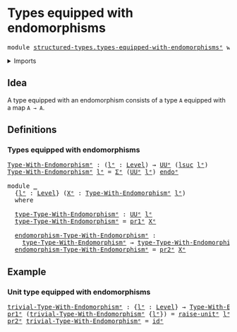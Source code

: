 # Types equipped with endomorphisms

<pre class="Agda"><a id="46" class="Keyword">module</a> <a id="53" href="structured-types.types-equipped-with-endomorphisms%25E1%25B5%2589.html" class="Module">structured-types.types-equipped-with-endomorphismsᵉ</a> <a id="105" class="Keyword">where</a>
</pre>
<details><summary>Imports</summary>

<pre class="Agda"><a id="161" class="Keyword">open</a> <a id="166" class="Keyword">import</a> <a id="173" href="foundation.dependent-pair-types%25E1%25B5%2589.html" class="Module">foundation.dependent-pair-typesᵉ</a>
<a id="206" class="Keyword">open</a> <a id="211" class="Keyword">import</a> <a id="218" href="foundation.endomorphisms%25E1%25B5%2589.html" class="Module">foundation.endomorphismsᵉ</a>
<a id="244" class="Keyword">open</a> <a id="249" class="Keyword">import</a> <a id="256" href="foundation.function-types%25E1%25B5%2589.html" class="Module">foundation.function-typesᵉ</a>
<a id="283" class="Keyword">open</a> <a id="288" class="Keyword">import</a> <a id="295" href="foundation.unit-type%25E1%25B5%2589.html" class="Module">foundation.unit-typeᵉ</a>
<a id="317" class="Keyword">open</a> <a id="322" class="Keyword">import</a> <a id="329" href="foundation.universe-levels%25E1%25B5%2589.html" class="Module">foundation.universe-levelsᵉ</a>
</pre>
</details>

## Idea

A type equipped with an endomorphism consists of a type `A` equipped with a map
`A → A`.

## Definitions

### Types equipped with endomorphisms

<pre class="Agda"><a id="Type-With-Endomorphismᵉ"></a><a id="536" href="structured-types.types-equipped-with-endomorphisms%25E1%25B5%2589.html#536" class="Function">Type-With-Endomorphismᵉ</a> <a id="560" class="Symbol">:</a> <a id="562" class="Symbol">(</a><a id="563" href="structured-types.types-equipped-with-endomorphisms%25E1%25B5%2589.html#563" class="Bound">lᵉ</a> <a id="566" class="Symbol">:</a> <a id="568" href="Agda.Primitive.html#742" class="Postulate">Level</a><a id="573" class="Symbol">)</a> <a id="575" class="Symbol">→</a> <a id="577" href="Agda.Primitive.html#429" class="Primitive">UUᵉ</a> <a id="581" class="Symbol">(</a><a id="582" href="Agda.Primitive.html#931" class="Primitive">lsuc</a> <a id="587" href="structured-types.types-equipped-with-endomorphisms%25E1%25B5%2589.html#563" class="Bound">lᵉ</a><a id="589" class="Symbol">)</a>
<a id="591" href="structured-types.types-equipped-with-endomorphisms%25E1%25B5%2589.html#536" class="Function">Type-With-Endomorphismᵉ</a> <a id="615" href="structured-types.types-equipped-with-endomorphisms%25E1%25B5%2589.html#615" class="Bound">lᵉ</a> <a id="618" class="Symbol">=</a> <a id="620" href="foundation.dependent-pair-types%25E1%25B5%2589.html#585" class="Record">Σᵉ</a> <a id="623" class="Symbol">(</a><a id="624" href="Agda.Primitive.html#429" class="Primitive">UUᵉ</a> <a id="628" href="structured-types.types-equipped-with-endomorphisms%25E1%25B5%2589.html#615" class="Bound">lᵉ</a><a id="630" class="Symbol">)</a> <a id="632" href="foundation-core.endomorphisms%25E1%25B5%2589.html#514" class="Function">endoᵉ</a>

<a id="639" class="Keyword">module</a> <a id="646" href="structured-types.types-equipped-with-endomorphisms%25E1%25B5%2589.html#646" class="Module">_</a>
  <a id="650" class="Symbol">{</a><a id="651" href="structured-types.types-equipped-with-endomorphisms%25E1%25B5%2589.html#651" class="Bound">lᵉ</a> <a id="654" class="Symbol">:</a> <a id="656" href="Agda.Primitive.html#742" class="Postulate">Level</a><a id="661" class="Symbol">}</a> <a id="663" class="Symbol">(</a><a id="664" href="structured-types.types-equipped-with-endomorphisms%25E1%25B5%2589.html#664" class="Bound">Xᵉ</a> <a id="667" class="Symbol">:</a> <a id="669" href="structured-types.types-equipped-with-endomorphisms%25E1%25B5%2589.html#536" class="Function">Type-With-Endomorphismᵉ</a> <a id="693" href="structured-types.types-equipped-with-endomorphisms%25E1%25B5%2589.html#651" class="Bound">lᵉ</a><a id="695" class="Symbol">)</a>
  <a id="699" class="Keyword">where</a>

  <a id="708" href="structured-types.types-equipped-with-endomorphisms%25E1%25B5%2589.html#708" class="Function">type-Type-With-Endomorphismᵉ</a> <a id="737" class="Symbol">:</a> <a id="739" href="Agda.Primitive.html#429" class="Primitive">UUᵉ</a> <a id="743" href="structured-types.types-equipped-with-endomorphisms%25E1%25B5%2589.html#651" class="Bound">lᵉ</a>
  <a id="748" href="structured-types.types-equipped-with-endomorphisms%25E1%25B5%2589.html#708" class="Function">type-Type-With-Endomorphismᵉ</a> <a id="777" class="Symbol">=</a> <a id="779" href="foundation.dependent-pair-types%25E1%25B5%2589.html#697" class="Field">pr1ᵉ</a> <a id="784" href="structured-types.types-equipped-with-endomorphisms%25E1%25B5%2589.html#664" class="Bound">Xᵉ</a>

  <a id="790" href="structured-types.types-equipped-with-endomorphisms%25E1%25B5%2589.html#790" class="Function">endomorphism-Type-With-Endomorphismᵉ</a> <a id="827" class="Symbol">:</a>
    <a id="833" href="structured-types.types-equipped-with-endomorphisms%25E1%25B5%2589.html#708" class="Function">type-Type-With-Endomorphismᵉ</a> <a id="862" class="Symbol">→</a> <a id="864" href="structured-types.types-equipped-with-endomorphisms%25E1%25B5%2589.html#708" class="Function">type-Type-With-Endomorphismᵉ</a>
  <a id="895" href="structured-types.types-equipped-with-endomorphisms%25E1%25B5%2589.html#790" class="Function">endomorphism-Type-With-Endomorphismᵉ</a> <a id="932" class="Symbol">=</a> <a id="934" href="foundation.dependent-pair-types%25E1%25B5%2589.html#711" class="Field">pr2ᵉ</a> <a id="939" href="structured-types.types-equipped-with-endomorphisms%25E1%25B5%2589.html#664" class="Bound">Xᵉ</a>
</pre>
## Example

### Unit type equipped with endomorphisms

<pre class="Agda"><a id="trivial-Type-With-Endomorphismᵉ"></a><a id="1010" href="structured-types.types-equipped-with-endomorphisms%25E1%25B5%2589.html#1010" class="Function">trivial-Type-With-Endomorphismᵉ</a> <a id="1042" class="Symbol">:</a> <a id="1044" class="Symbol">{</a><a id="1045" href="structured-types.types-equipped-with-endomorphisms%25E1%25B5%2589.html#1045" class="Bound">lᵉ</a> <a id="1048" class="Symbol">:</a> <a id="1050" href="Agda.Primitive.html#742" class="Postulate">Level</a><a id="1055" class="Symbol">}</a> <a id="1057" class="Symbol">→</a> <a id="1059" href="structured-types.types-equipped-with-endomorphisms%25E1%25B5%2589.html#536" class="Function">Type-With-Endomorphismᵉ</a> <a id="1083" href="structured-types.types-equipped-with-endomorphisms%25E1%25B5%2589.html#1045" class="Bound">lᵉ</a>
<a id="1086" href="foundation.dependent-pair-types%25E1%25B5%2589.html#697" class="Field">pr1ᵉ</a> <a id="1091" class="Symbol">(</a><a id="1092" href="structured-types.types-equipped-with-endomorphisms%25E1%25B5%2589.html#1010" class="Function">trivial-Type-With-Endomorphismᵉ</a> <a id="1124" class="Symbol">{</a><a id="1125" href="structured-types.types-equipped-with-endomorphisms%25E1%25B5%2589.html#1125" class="Bound">lᵉ</a><a id="1127" class="Symbol">})</a> <a id="1130" class="Symbol">=</a> <a id="1132" href="foundation.unit-type%25E1%25B5%2589.html#1438" class="Function">raise-unitᵉ</a> <a id="1144" href="structured-types.types-equipped-with-endomorphisms%25E1%25B5%2589.html#1125" class="Bound">lᵉ</a>
<a id="1147" href="foundation.dependent-pair-types%25E1%25B5%2589.html#711" class="Field">pr2ᵉ</a> <a id="1152" href="structured-types.types-equipped-with-endomorphisms%25E1%25B5%2589.html#1010" class="Function">trivial-Type-With-Endomorphismᵉ</a> <a id="1184" class="Symbol">=</a> <a id="1186" href="foundation-core.function-types%25E1%25B5%2589.html#309" class="Function">idᵉ</a>
</pre>